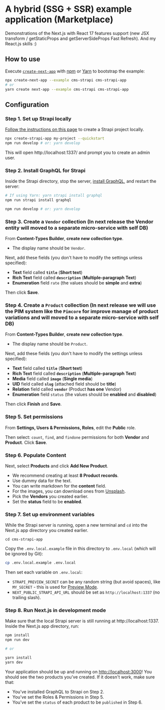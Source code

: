 # A hybrid (SSG + SSR) example application (Marketplace)
Demonstrations of the Next.js with React 17 features support (new JSX transform / getStaticProps and getServerSideProps Fast Refresh). And my React.js skills :)


## How to use

Execute [`create-next-app`](https://github.com/vercel/next.js/tree/canary/packages/create-next-app) with [npm](https://docs.npmjs.com/cli/init) or [Yarn](https://yarnpkg.com/lang/en/docs/cli/create/) to bootstrap the example:

```bash
npx create-next-app --example cms-strapi cms-strapi-app
# or
yarn create next-app --example cms-strapi cms-strapi-app
```

## Configuration

### Step 1. Set up Strapi locally

[Follow the instructions on this page](https://strapi.io/documentation/v3.x/installation/cli.html) to create a Strapi project locally.

```bash
npx create-strapi-app my-project --quickstart
npm run develop # or: yarn develop
```

This will open http://localhost:1337/ and prompt you to create an admin user.

### Step 2. Install GraphQL for Strapi

Inside the Strapi directory, stop the server, [install GraphQL](https://strapi.io/documentation/v3.x/plugins/graphql.html), and restart the server:

```bash
# If using Yarn: yarn strapi install graphql
npm run strapi install graphql

npm run develop # or: yarn develop
```

### Step 3. Create a `Vendor` collection (In next release the Vendor entity will moved to a separate micro-service with self DB)

From **Content-Types Builder**, **create new collection type**.

- The display name should be `Vendor`.

Next, add these fields (you don't have to modify the settings unless specified):

- **Text** field called **`title`** (**Short text**)
- **Rich Text** field called **`description`** (**Multiple-paragraph Text**)
- **Enumeration** field `rate` (the values should be **simple** and **extra**)

Then click **Save**.


### Step 4. Create a `Product` collection (In next release we will use the PIM system like the `Pimcore` for improve manage of product variations and will moved to a separate micro-service with self DB)

From **Content-Types Builder**, **create new collection type**.

- The display name should be `Product`.

Next, add these fields (you don't have to modify the settings unless specified):

- **Text** field called **`title`** (**Short text**)
- **Rich Text** field called **`description`** (**Multiple-paragraph Text**)
- **Media** field called **`image`** (**Single media**)
- **UID** field called **`slug`** (attached field should be **title**)
- **Relation** field called **`vendor`** (Product **has one** Vendor)
- **Enumeration** field `status` (the values should be **enabled** and **disabled**)

Then click **Finish** and **Save**.

### Step 5. Set permissions

From **Settings, Users & Permissions, Roles**, edit the **Public** role.

Then select: `count`, `find`, and `findone` permissions for both **Vendor** and **Product**. Click **Save**.

### Step 6. Populate Content

Next, select **Products** and click **Add New Product**.

- We recommend creating at least **8 Product records**.
- Use dummy data for the text.
- You can write markdown for the **content** field.
- For the images, you can download ones from [Unsplash](https://unsplash.com/).
- Pick the **Vendors** you created earlier.
- Set the **status** field to be **enabled**.

### Step 7. Set up environment variables

While the Strapi server is running, open a new terminal and `cd` into the Next.js app directory you created earlier.

```
cd cms-strapi-app
```

Copy the `.env.local.example` file in this directory to `.env.local` (which will be ignored by Git):

```bash
cp .env.local.example .env.local
```

Then set each variable on `.env.local`:

- `STRAPI_PREVIEW_SECRET` can be any random string (but avoid spaces), like `MY_SECRET` - this is used for [Preview Mode](https://nextjs.org/docs/advanced-features/preview-mode).
- `NEXT_PUBLIC_STRAPI_API_URL` should be set as `http://localhost:1337` (no trailing slash).

### Step 8. Run Next.js in development mode

Make sure that the local Strapi server is still running at http://localhost:1337. Inside the Next.js app directory, run:

```bash
npm install
npm run dev

# or

yarn install
yarn dev
```

Your application should be up and running on [http://localhost:3000](http://localhost:3000)! You should see the two products you’ve created. If it doesn't work, make sure that:

- You’ve installed GraphQL to Strapi on Step 2.
- You’ve set the Roles & Permissions in Step 5.
- You’ve set the `status` of each product to be `published` in Step 6.
